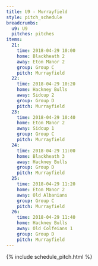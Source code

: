 ```yaml
---
title: U9 - Murrayfield
style: pitch_schedule
breadcrumbs:
  u9: U9
  pitches: pitches
items:
  21:
    time: 2018-04-29 10:00
    home: Blackheath 2
    away: Eton Manor 2
    group: Group C
    pitch: Murrayfield
  22:
    time: 2018-04-29 10:20
    home: Hackney Bulls
    away: Sidcup 2
    group: Group D
    pitch: Murrayfield
  23:
    time: 2018-04-29 10:40
    home: Eton Manor 2
    away: Sidcup 1
    group: Group C
    pitch: Murrayfield
  24:
    time: 2018-04-29 11:00
    home: Blackheath 3
    away: Hackney Bulls
    group: Group D
    pitch: Murrayfield
  25:
    time: 2018-04-29 11:20
    home: Eton Manor 2
    away: Old Albanians
    group: Group C
    pitch: Murrayfield
  26:
    time: 2018-04-29 11:40
    home: Hackney Bulls
    away: Old Colfeians 1
    group: Group D
    pitch: Murrayfield
---
```


{% include schedule_pitch.html %}
